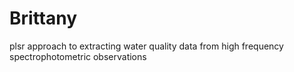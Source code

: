 Brittany
========

plsr approach to extracting water quality data from high frequency spectrophotometric observations

